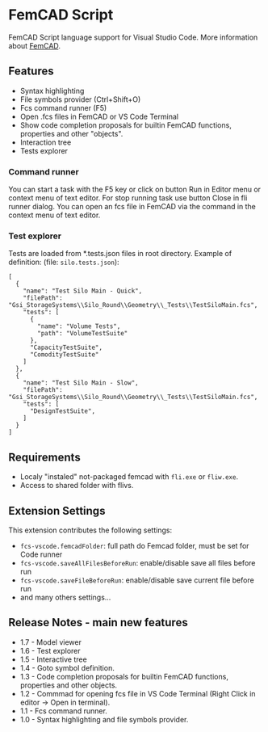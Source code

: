 # FemCAD Script

FemCAD Script language support for Visual Studio Code. More information about [FemCAD](http://www.femcad.com).


## Features

- Syntax highlighting
- File symbols provider (Ctrl+Shift+O)
- Fcs command runner (F5)
- Open .fcs files in FemCAD or VS Code Terminal
- Show code completion proposals for builtin FemCAD functions, properties and other "objects".
- Interaction tree
- Tests explorer

### Command runner
You can start a task with the F5 key or click on button Run in Editor menu or context menu of text editor. For stop running task use button Close in fli runner dialog. You can open an fcs file in FemCAD via the command in the context menu of text editor.

### Test explorer
Tests are loaded from *.tests.json files in root directory. Example of definition: (file: `silo.tests.json`):
```
[
  {
    "name": "Test Silo Main - Quick",
    "filePath": "Gsi_StorageSystems\\Silo_Round\\Geometry\\_Tests\\TestSiloMain.fcs",
    "tests": [
      {
        "name": "Volume Tests",
        "path": "VolumeTestSuite"
      },
      "CapacityTestSuite",
      "ComodityTestSuite"
    ]
  },
  {
    "name": "Test Silo Main - Slow",
    "filePath": "Gsi_StorageSystems\\Silo_Round\\Geometry\\_Tests\\TestSiloMain.fcs",
    "tests": [
      "DesignTestSuite",
    ]
  }
]
```

## Requirements

- Localy "instaled" not-packaged femcad with `fli.exe` or `fliw.exe`.
- Access to shared folder with flivs.


## Extension Settings

This extension contributes the following settings:

- `fcs-vscode.femcadFolder`: full path do Femcad folder, must be set for Code runner
- `fcs-vscode.saveAllFilesBeforeRun`: enable/disable save all files before run
- `fcs-vscode.saveFileBeforeRun`: enable/disable save current file before run
- and many others settings...


## Release Notes - main new features

- 1.7 - Model viewer
- 1.6 - Test explorer
- 1.5 - Interactive tree
- 1.4 - Goto symbol definition.
- 1.3 - Code completion proposals for builtin FemCAD functions, properties and other objects.
- 1.2 - Commmad for opening fcs file in VS Code Terminal (Right Click in editor -> Open in terminal).
- 1.1 - Fcs command runner. 
- 1.0 - Syntax highlighting and file symbols provider.
